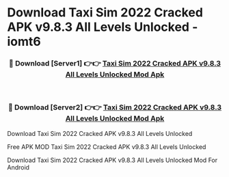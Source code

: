 # Download Taxi Sim 2022 Cracked APK v9.8.3 All Levels Unlocked - iomt6



<div align="center">
<h3>🔴 Download [Server1] 👉👉 <a href="https://momento.my/?title=Taxi_Sim_2022_Cracked_APK_v9.8.3_All_Levels_Unlocked">Taxi Sim 2022 Cracked APK v9.8.3 All Levels Unlocked Mod Apk</a></h3><br>

<h3>🔴 Download [Server2] 👉👉 <a href="https://momento.my/?title=Taxi_Sim_2022_Cracked_APK_v9.8.3_All_Levels_Unlocked">Taxi Sim 2022 Cracked APK v9.8.3 All Levels Unlocked Mod Apk</a></h3>
</div>



Download Taxi Sim 2022 Cracked APK v9.8.3 All Levels Unlocked 

Free APK MOD Taxi Sim 2022 Cracked APK v9.8.3 All Levels Unlocked 

Download Taxi Sim 2022 Cracked APK v9.8.3 All Levels Unlocked Mod For Android
